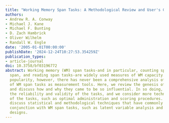 ```yaml
---
title: "Working Memory Span Tasks: A Methodological Review and User's Guide"
authors:
- Andrew R. A. Conway
- Michael J. Kane
- Michael F. Bunting
- D. Zach Hambrick
- Oliver Wilhelm
- Randall W. Engle
date: '2005-01-01T00:00:00'
publishDate: '2024-12-24T10:27:53.354259Z'
publication_types:
- article-journal
doi: 10.3758/bf03196772
abstract: Working memory (WM) span tasks-and in particular, counting span, operation
  span, and reading span tasks-are widely used measures of WM capacity. Despite their
  popularity, however, there has never been a comprehensive analysis of the merits
  of WM span tasks as measurement tools. Here, we review the genesis of these tasks
  and discuss how and why they came to be so influential. In so doing, we address
  the reliability and validity of the tasks, and we consider more technical aspects
  of the tasks, such as optimal administration and scoring procedures. Finally, we
  discuss statistical and methodological techniques that have commonly been used in
  conjunction with WM span tasks, such as latent variable analysis and extreme-groups
  designs.
---
```


